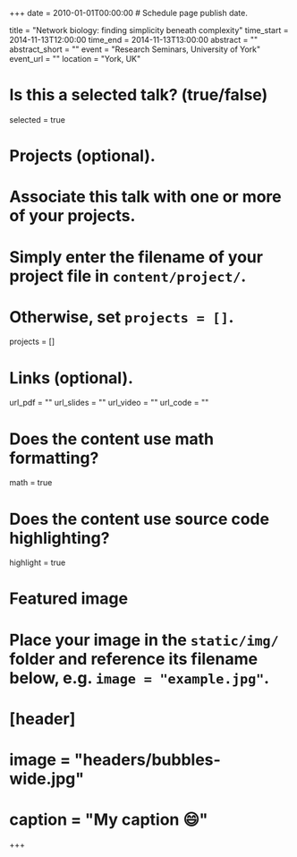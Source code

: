 +++
date = 2010-01-01T00:00:00  # Schedule page publish date.

title = "Network biology: finding simplicity beneath complexity"
time_start = 2014-11-13T12:00:00
time_end = 2014-11-13T13:00:00
abstract = ""
abstract_short = ""
event = "Research Seminars, University of York"
event_url = ""
location = "York, UK"

# Is this a selected talk? (true/false)
selected = true

# Projects (optional).
#   Associate this talk with one or more of your projects.
#   Simply enter the filename of your project file in `content/project/`.
#   Otherwise, set `projects = []`.
projects = []

# Links (optional).
url_pdf = ""
url_slides = ""
url_video = ""
url_code = ""

# Does the content use math formatting?
math = true

# Does the content use source code highlighting?
highlight = true

# Featured image
# Place your image in the `static/img/` folder and reference its filename below, e.g. `image = "example.jpg"`.
# [header]
# image = "headers/bubbles-wide.jpg"
# caption = "My caption :smile:"

+++